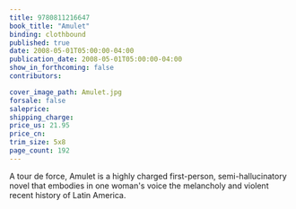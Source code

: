 ```yaml
---
title: 9780811216647
book_title: "Amulet"
binding: clothbound
published: true
date: 2008-05-01T05:00:00-04:00
publication_date: 2008-05-01T05:00:00-04:00
show_in_forthcoming: false
contributors:

cover_image_path: Amulet.jpg
forsale: false
saleprice:
shipping_charge:
price_us: 21.95
price_cn:
trim_size: 5x8
page_count: 192
---
```

A tour de force, Amulet is a highly charged first-person, semi-hallucinatory novel that embodies in one woman's voice the melancholy and violent recent history of Latin America.

